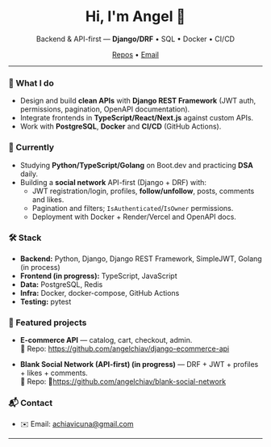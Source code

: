 <h1 align="center">Hi, I'm Angel 👋</h1>
<p align="center">
  Backend & API-first — <b>Django/DRF</b> • SQL • Docker • CI/CD
</p>
<p align="center">
  <a href="https://github.com/angelchiav?tab=repositories">Repos</a> •
  <a href="mailto:achiavicuna@gmail.com">Email</a>
</p>

---

### 🚀 What I do
- Design and build **clean APIs** with **Django REST Framework** (JWT auth, permissions, pagination, OpenAPI documentation).
- Integrate frontends in **TypeScript/React/Next.js** against custom APIs.
- Work with **PostgreSQL**, **Docker** and **CI/CD** (GitHub Actions).
### 🧩 Currently
- Studying **Python/TypeScript/Golang** on Boot.dev and practicing **DSA** daily.
- Building a **social network** API-first (Django + DRF) with:
  - JWT registration/login, profiles, **follow/unfollow**, posts, comments and likes.
  - Pagination and filters; `IsAuthenticated`/`IsOwner` permissions.
  - Deployment with Docker + Render/Vercel and OpenAPI docs.
### 🛠️ Stack
- **Backend:** Python, Django, Django REST Framework, SimpleJWT, Golang (in process)
- **Frontend (in progress):** TypeScript, JavaScript
- **Data:** PostgreSQL, Redis
- **Infra:** Docker, docker-compose, GitHub Actions  
- **Testing:** pytest
### 📌 Featured projects
- **E-commerce API** — catalog, cart, checkout, admin.  
  🔗 Repo: https://github.com/angelchiav/django-ecommerce-api
  
- **Blank Social Network (API-first) (in progress)** — DRF + JWT + profiles + likes + comments.  
  🔗 Repo: 🔧https://github.com/angelchiav/blank-social-network
### 📬 Contact
- ✉️ Email: achiavicuna@gmail.com
---

